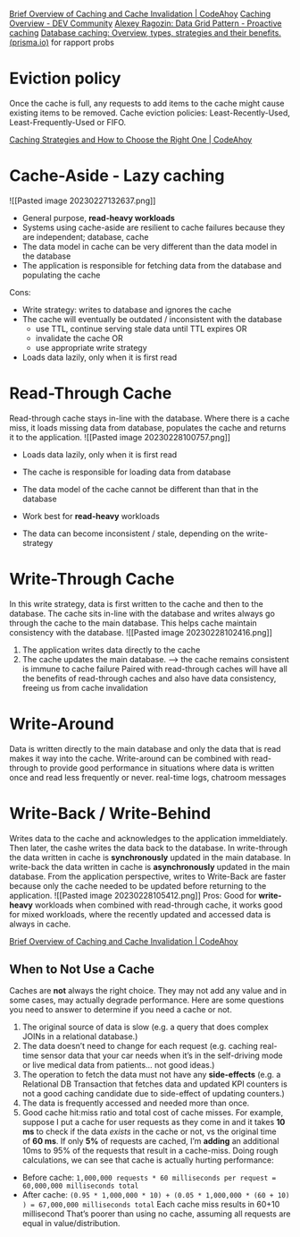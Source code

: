 [Brief Overview of Caching and Cache Invalidation | CodeAhoy](https://codeahoy.com/2022/04/03/cache-invalidation/)
[Caching Overview - DEV Community](https://dev.to/kapiluthra/caching-overview-40hl)
[Alexey Ragozin: Data Grid Pattern - Proactive caching](http://blog.ragozin.info/2011/10/grid-pattern-proactive-caching.html)
[Database caching: Overview, types, strategies and their benefits. (prisma.io)](https://www.prisma.io/dataguide/managing-databases/introduction-database-caching) for rapport probs



# Eviction policy
Once the cache is full, any requests to add items to the cache might cause existing items to be removed.
Cache eviction policies: Least-Recently-Used, Least-Frequently-Used or FIFO.

[Caching Strategies and How to Choose the Right One | CodeAhoy](https://codeahoy.com/2017/08/11/caching-strategies-and-how-to-choose-the-right-one/)

# Cache-Aside - Lazy caching
![[Pasted image 20230227132637.png]]
- General purpose, **read-heavy workloads** 
- Systems using cache-aside are resilient to cache failures because they are independent; database, cache
- The data model in cache can be very different than the data model in the database
- The application is responsible for fetching data from the database and populating the cache

Cons:
- Write strategy: writes to database and ignores the cache 
- The cache will eventually be outdated / inconsistent with the database
	- use TTL, continue serving stale data until TTL expires OR
	- invalidate the cache OR
	- use appropriate write strategy
- Loads data lazily, only when it is first read

# Read-Through Cache
Read-through cache stays in-line with the database. Where there is a cache miss, it loads missing data from database, populates the cache and returns it to the application.
![[Pasted image 20230228100757.png]]
- Loads data lazily, only when it is first read
- The cache is responsible for loading data from database
- The data model of the cache cannot be different than that in the database

- Work best for **read-heavy** workloads
- The data can become inconsistent / stale, depending on the write-strategy

# Write-Through Cache
In this write strategy, data is first written to the cache and then to the database. The cache sits in-line with the database and writes always go through the cache to the main database. This helps cache maintain consistency with the database.
![[Pasted image 20230228102416.png]]
1. The application writes data directly to the cache
2. The cache updates the main database. --> the cache remains consistent is immune to cache failure
Paired with read-through caches will have all the benefits of read-through caches and also have data consistency, freeing us from cache invalidation

# Write-Around
Data is written directly to the main database and only the data that is read makes it way into the cache.
Write-around can be combined with read-through to provide good performance in situations where data is written once and read less frequently or never. real-time logs, chatroom messages

# Write-Back / Write-Behind
Writes data to the cache and acknowledges to the application immeldiately. Then later, the cashe writes the data back to the database.
In write-through the data written in cache is **synchronously** updated in the main database. In write-back the data written in cache is **asynchronously** updated in the main database. From the application perspective, writes to Write-Back are faster because only the cache needed to be updated before returning to the application.
![[Pasted image 20230228105412.png]] 
Pros:
Good for **write-heavy** workloads when combined with read-through cache, it works good for mixed workloads, where the recently updated and accessed data is always in cache.

[Brief Overview of Caching and Cache Invalidation | CodeAhoy](https://codeahoy.com/2022/04/03/cache-invalidation/)

## When to Not Use a Cache

Caches are **not** always the right choice. They may not add any value and in some cases, may actually degrade performance. Here are some questions you need to answer to determine if you need a cache or not.

1.  The original source of data is slow (e.g. a query that does complex JOINs in a relational database.)
2.  The data doesn’t need to change for each request (e.g. caching real-time sensor data that your car needs when it’s in the self-driving mode or live medical data from patients… not good ideas.)
3.  The operation to fetch the data must not have any **side-effects** (e.g. a Relational DB Transaction that fetches data and updated KPI counters is not a good caching candidate due to side-effect of updating counters.)
4.  The data is frequently accessed and needed more than once.
5.  Good cache hit:miss ratio and total cost of cache misses. For example, suppose I put a cache for user requests as they come in and it takes **10 ms** to check if the data _exists_ in the cache or not, vs the original time of **60 ms**. If only **5%** of requests are cached, I’m **adding** an additional 10ms to 95% of the requests that result in a cache-miss. Doing rough calculations, we can see that cache is actually hurting performance:

-   Before cache: `1,000,000 requests * 60 milliseconds per request = 60,000,000 milliseconds total`
-   After cache: `(0.95 * 1,000,000 * 10) + (0.05 * 1,000,000 * (60 + 10) ) = 67,000,000 milliseconds total` Each cache miss results in 60+10 millisecond That’s poorer than using no cache, assuming all requests are equal in value/distribution.
